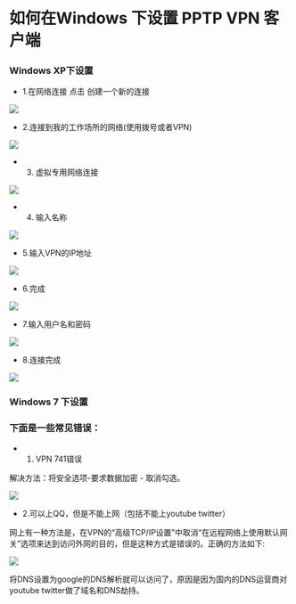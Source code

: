 <!-- --- tag: faq windows vpn -->
<!-- --- title: 如何在Windows 下设置 PPTP VPN 客户端 -->
# 如何在Windows 下设置 PPTP VPN 客户端

### Windows XP下设置

* 1.在网络连接 点击 创建一个新的连接

![](http://i1.51hosting.com/2014-09-01_10_25_vpn1.jpg)

* 2.连接到我的工作场所的网络(使用拨号或者VPN)

![](http://i1.51hosting.com/2014-09-01_10_27_vpn2.jpg)

* 3. 虚拟专用网络连接

![](http://i1.51hosting.com/2014-09-01_10_28_vpn3.jpg)

* 4. 输入名称

![](http://i1.51hosting.com/2014-09-01_10_29_vpn4.jpg)

* 5.输入VPN的IP地址

![](http://i1.51hosting.com/2014-09-01_10_30_vpn5.jpg)

* 6.完成

![](http://i1.51hosting.com/2014-09-01_10_31_vpn6.jpg)

* 7.输入用户名和密码

![](http://i1.51hosting.com/2014-09-01_10_32_vpn7.jpg)

* 8.连接完成

![](http://i1.51hosting.com/2014-09-01_10_33_vpn8.jpg)

### Windows 7 下设置



### 下面是一些常见错误：

* 1. VPN 741错误

解决方法：将安全选项-要求数据加密 - 取消勾选。

![](http://i1.51hosting.com/2014-09-01_10_36_VPN9.jpg)

* 2.可以上QQ，但是不能上网（包括不能上youtube twitter）

网上有一种方法是，在VPN的“高级TCP/IP设置”中取消“在远程网络上使用默认网关”选项来达到访问外网的目的，但是这种方式是错误的。正确的方法如下:

![](http://i1.51hosting.com/2014-09-01_10_37_vpn10.jpg)

将DNS设置为google的DNS解析就可以访问了，原因是因为国内的DNS运营商对youtube twitter做了域名和DNS劫持。





